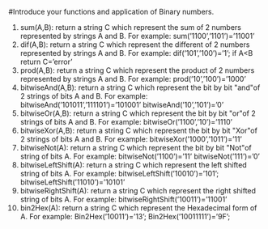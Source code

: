 #Introduce your functions and application of Binary numbers.
1. sum(A,B): return a string C which represent the sum of 2 numbers
represented by strings A and B.
For example: sum(’1100’,’1101’)=’11001’
2. dif(A,B): return a string C which represent the different of 2 numbers
represented by strings A and B.
For example: dif(’101’,’100’)=’1’; if A<B return C=’error’
3. prod(A,B): return a string C which represent the product of 2 numbers
represented by strings A and B.
For example: prod(’10’,’100’)=’1000’
4. bitwiseAnd(A,B): return a string C which represent the bit by bit "and"of
2 strings of bits A and B.
For example: bitwiseAnd(’101011’,’111101’)=’101001’
bitwiseAnd(’10’,’101’)=’0’
5. bitwiseOr(A,B): return a string C which represent the bit by bit "or"of 2
strings of bits A and B.
For example: bitwiseOr(’1100’,’10’)=’1110’
6. bitwiseXor(A,B): return a string C which represent the bit by bit "Xor"of
2 strings of bits A and B.
For example: bitwiseXor(’1000’,’1011’)=’11’
7. bitwiseNot(A): return a string C which represent the bit by bit "Not"of
string of bits A.
For example: bitwiseNot(’1100’)=’11’
bitwiseNot(’111’)=’0’
8. bitwiseLeftShift(A): return a string C which represent the left shifted
string of bits A.
For example: bitwiseLeftShift(’10010’)=’101’;
bitwiseLeftShift(’11010’)=’10101’
9. bitwiseRightShift(A): return a string C which represent the right shifted
string of bits A.
For example: bitwiseRightShift(’10011’)=’11001’
10. bin2Hex(A): return a string C which represent the Hexadecimal form of
A.
For example: Bin2Hex(’10011’)=’13’; Bin2Hex(’10011111’)=’9F’;
